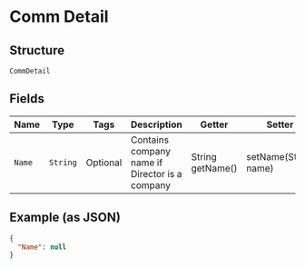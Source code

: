 
# Comm Detail

## Structure

`CommDetail`

## Fields

| Name | Type | Tags | Description | Getter | Setter |
|  --- | --- | --- | --- | --- | --- |
| `Name` | `String` | Optional | Contains company name if Director is a company | String getName() | setName(String name) |

## Example (as JSON)

```json
{
  "Name": null
}
```

